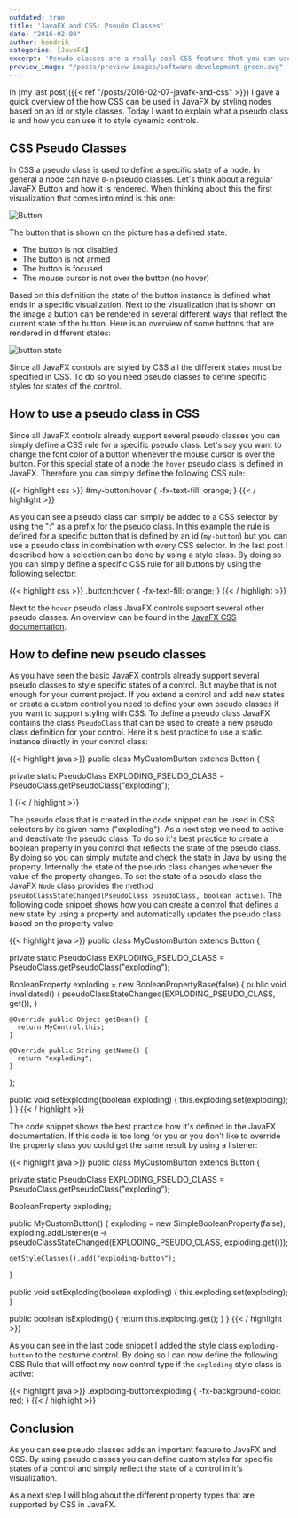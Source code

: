 ```yaml
---
outdated: true
title: 'JavaFX and CSS: Pseudo Classes'
date: "2016-02-09"
author: hendrik
categories: [JavaFX]
excerpt: 'Pseudo classes are a really cool CSS feature that you can use to define styles for different states of a component. This post gives an overview how pseudo classes can be used in JavaFX'
preview_image: "/posts/preview-images/software-development-green.svg"
---
```

In [my last post]({{< ref "/posts/2016-02-07-javafx-and-css" >}}) I gave a quick overview of the how CSS can be used in JavaFX by styling nodes based on an id or style classes. Today I want to explain what a pseudo class is and how you can use it to style dynamic controls.

## CSS Pseudo Classes

In CSS a pseudo class is used to define a specific state of a node. In general a node can have `0-n` pseudo classes. Let's think about a regular JavaFX Button and how it is rendered. When thinking about this the first visualization that comes into mind is this one:

![Button](/posts/guigarage-legacy/Button.png)

The button that is shown on the picture has a defined state:

* The button is not disabled
* The button is not armed
* The button is focused
* The mouse cursor is not over the button (no hover)

Based on this definition the state of the button instance is defined what ends in a specific visualization. Next to the visualization that is shown on the image a button can be rendered in several different ways that reflect the current state of the button. Here is an overview of some buttons that are rendered in different states:

![button state](/posts/guigarage-legacy/button-state-1024x88.png)

Since all JavaFX controls are styled by CSS all the different states must be specified in CSS. To do so you need pseudo classes to define specific styles for states of the control.

## How to use a pseudo class in CSS

Since all JavaFX controls already support several pseudo classes you can simply define a CSS rule for a specific pseudo class. Let's say you want to change the font color of a button whenever the mouse cursor is over the button. For this special state of a node the `hover` pseudo class is defined in JavaFX. Therefore you can simply define the following CSS rule:

{{< highlight css >}}
#my-button:hover {
    -fx-text-fill: orange;
}
{{< / highlight >}}

As you can see a pseudo class can simply be added to a CSS selector by using the ":" as a prefix for the pseudo class. In this example the rule is defined for a specific button that is defined by an id (`my-button`) but you can use a pseudo class in combination with every CSS selector. In the last post I described how a selection can be done by using a style class. By doing so you can simply define a specific CSS rule for all buttons by using the following selector:

{{< highlight css >}}
.button:hover {
    -fx-text-fill: orange;
}
{{< / highlight >}}

Next to the `hover` pseudo class JavaFX controls support several other pseudo classes. An overview can be found in the [JavaFX CSS documentation](http://docs.oracle.com/javase/8/javafx/api/javafx/scene/doc-files/cssref.html).

## How to define new pseudo classes

As you have seen the basic JavaFX controls already support several pseudo classes to style specific states of a control. But maybe that is not enough for your current project. If you extend a control and add new states or create a custom control you need to define your own pseudo classes if you want to support styling with CSS. To define a pseudo class JavaFX contains the class `PseudoClass` that can be used to create a new pseudo class definition for your control. Here it's best practice to use a static instance directly in your control class:

{{< highlight java >}}
public class MyCustomButton extends Button {
  
  private static PseudoClass EXPLODING_PSEUDO_CLASS = PseudoClass.getPseudoClass("exploding");
  
}
{{< / highlight >}}

The pseudo class that is created in the code snippet can be used in CSS selectors by its given name ("exploding"). As a next step we need to active and deactivate the pseudo class. To do so it's best practice to create a boolean property in you control that reflects the state of the pseudo class. By doing so you can simply mutate and check the state in Java by using the property. Internally the state of the pseudo class changes whenever the value of the property changes. To set the state of a pseudo class the JavaFX `Node` class provides the method `pseudoClassStateChanged(PseudoClass pseudoClass, boolean active)`. The following code snippet shows how you can create a control that defines a new state by using a property and automatically updates the pseudo class based on the property value:

{{< highlight java >}}
public class MyCustomButton extends Button {
  
  private static PseudoClass EXPLODING_PSEUDO_CLASS = PseudoClass.getPseudoClass("exploding");
  
  BooleanProperty exploding = new BooleanPropertyBase(false) {
    public void invalidated() {
      pseudoClassStateChanged(EXPLODING_PSEUDO_CLASS, get());
    }

    @Override public Object getBean() {
      return MyControl.this;
    }
    
    @Override public String getName() {
      return "exploding";
    }
  };
  
  public void setExploding(boolean exploding) {
    this.exploding.set(exploding);
  }
}
{{< / highlight >}}

The code snippet shows the best practice how it's defined in the JavaFX documentation. If this code is too long for you or you don't like to override the property class you could get the same result by using a listener:

{{< highlight java >}}
public class MyCustomButton extends Button {
  
  private static PseudoClass EXPLODING_PSEUDO_CLASS = PseudoClass.getPseudoClass("exploding");
  
  BooleanProperty exploding;
  
  public MyCustomButton() {
    exploding = new SimpleBooleanProperty(false);
    exploding.addListener(e -> pseudoClassStateChanged(EXPLODING_PSEUDO_CLASS, exploding.get()));

    getStyleClasses().add("exploding-button");
  }
  
  public void setExploding(boolean exploding) {
    this.exploding.set(exploding);
  }
  
  public boolean isExploding() {
    return this.exploding.get();
  }
}
{{< / highlight >}}

As you can see in the last code snippet I added the style class `exploding-button` to the costume control. By doing so I can now define the following CSS Rule that will effect my new control type if the `exploding` style class is active:

{{< highlight java >}}
.exploding-button:exploding {
  -fx-background-color: red;
}
{{< / highlight >}}

## Conclusion

As you can see pseudo classes adds an important feature to JavaFX and CSS. By using pseudo classes you can define custom styles for specific states of a control and simply reflect the state of a control in it's visualization.

As a next step I will blog about the different property types that are supported by CSS in JavaFX.
